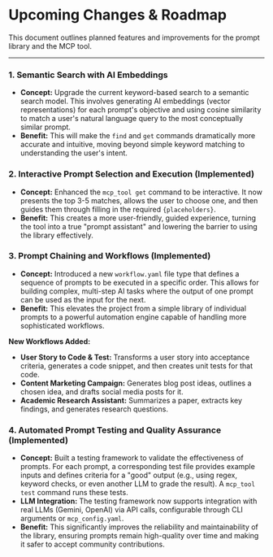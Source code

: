 # Upcoming Changes & Roadmap

This document outlines planned features and improvements for the prompt library and the MCP tool.

---

### 1. Semantic Search with AI Embeddings

- **Concept:** Upgrade the current keyword-based search to a semantic search model. This involves generating AI embeddings (vector representations) for each prompt's objective and using cosine similarity to match a user's natural language query to the most conceptually similar prompt.
- **Benefit:** This will make the `find` and `get` commands dramatically more accurate and intuitive, moving beyond simple keyword matching to understanding the user's intent.

### 2. Interactive Prompt Selection and Execution (Implemented)

- **Concept:** Enhanced the `mcp_tool get` command to be interactive. It now presents the top 3-5 matches, allows the user to choose one, and then guides them through filling in the required `{placeholders}`.
- **Benefit:** This creates a more user-friendly, guided experience, turning the tool into a true "prompt assistant" and lowering the barrier to using the library effectively.

### 3. Prompt Chaining and Workflows (Implemented)

- **Concept:** Introduced a new `workflow.yaml` file type that defines a sequence of prompts to be executed in a specific order. This allows for building complex, multi-step AI tasks where the output of one prompt can be used as the input for the next.
- **Benefit:** This elevates the project from a simple library of individual prompts to a powerful automation engine capable of handling more sophisticated workflows.

**New Workflows Added:**
- **User Story to Code & Test:** Transforms a user story into acceptance criteria, generates a code snippet, and then creates unit tests for that code.
- **Content Marketing Campaign:** Generates blog post ideas, outlines a chosen idea, and drafts social media posts for it.
- **Academic Research Assistant:** Summarizes a paper, extracts key findings, and generates research questions.

### 4. Automated Prompt Testing and Quality Assurance (Implemented)

- **Concept:** Built a testing framework to validate the effectiveness of prompts. For each prompt, a corresponding test file provides example inputs and defines criteria for a "good" output (e.g., using regex, keyword checks, or even another LLM to grade the result). A `mcp_tool test` command runs these tests.
- **LLM Integration:** The testing framework now supports integration with real LLMs (Gemini, OpenAI) via API calls, configurable through CLI arguments or `mcp_config.yaml`.
- **Benefit:** This significantly improves the reliability and maintainability of the library, ensuring prompts remain high-quality over time and making it safer to accept community contributions.
